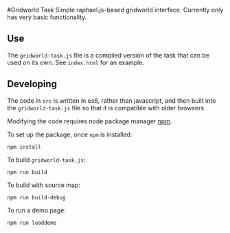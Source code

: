 #Gridworld Task
Simple raphael.js-based gridworld interface. Currently only has
very basic functionality.

## Use
The `gridworld-task.js` file is a compiled version of the task that can be used on its own. See `index.html` for an example.

## Developing
The code in `src` is written in es6, rather than javascript, and then built into the `gridworld-task.js` file so that it is compatible with older browsers.

Modifying the code requires node package manager [npm](https://www.npmjs.com/). 

To set up the package, once `npm` is installed:
```
npm install
```

To build `gridworld-task.js`:
```
npm run build
```

To build with source map:
```
npm run build-debug
```

To run a demo page:
```
npm run loaddemo
```
